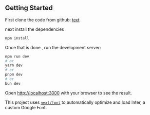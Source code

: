 ## Getting Started

First clone the code from github: [text](https://github.com/aacm13/City-API-ChatGPT-API-test.git)

next install the dependencies

```bash
npm install
```

Once that is done , run the development server:

```bash
npm run dev
# or
yarn dev
# or
pnpm dev
# or
bun dev
```

Open [http://localhost:3000](http://localhost:3000) with your browser to see the result.

This project uses [`next/font`](https://nextjs.org/docs/basic-features/font-optimization) to automatically optimize and load Inter, a custom Google Font.
